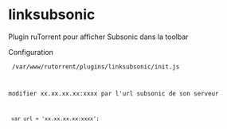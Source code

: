 linksubsonic
============

Plugin ruTorrent pour afficher Subsonic dans la toolbar 

Configuration 

<code> /var/www/rutorrent/plugins/linksubsonic/init.js 

 modifier xx.xx.xx.xx:xxxx par l'url subsonic de son serveur 

<code> var url = 'xx.xx.xx.xx:xxxx';

